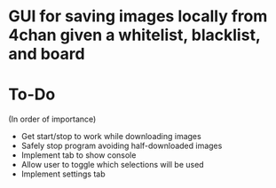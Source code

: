 # GUI for saving images locally from 4chan given a whitelist, blacklist, and board

# To-Do
(In order of importance)
- Get start/stop to work while downloading images
- Safely stop program avoiding half-downloaded images
- Implement tab to show console
- Allow user to toggle which selections will be used 
- Implement settings tab
